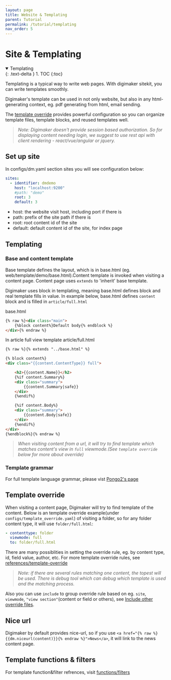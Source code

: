 ```yaml
---
layout: page
title: Website & Templating
parent: Tutorial
permalink: /tutorial/templating
nav_order: 5
---
```

# Site & Templating
<details open markdown="block">
  <summary>
    Templating
  </summary>
  {: .text-delta }
1. TOC
{:toc}
</details>

Templating is a typical way to write web pages. With digimaker sitekit, you can write templates smoothly. 

Digimaker's template can be used in not only website, but also in any html-generating context, eg. pdf generating from html, email sending.

The [template override](#template-override) provides powerful configuration so you can organize template files, template blocks, and reused templates well.

> *Note: Digimaker doesn't provide session based authorization. So for displaying content needing login, we suggest to use rest api with client rendering - react/vue/angular or jquery.*

## Set up site
In configs/dm.yaml section sites you will see configuration below:
```yaml
sites:
  - identifier: dmdemo
    host: "localhost:9200"
    #path: "demo"
    root: 3
    default: 3
```

- host: the website visit host, including port if there is
- path: prefix of the site path if there is
- root: root content id of the site
- default: default content id of the site, for index page

## Templating

### Base and content template
Base template defines the layout, which is in base.html (eg. web/template/demo/base.html).Content template is invoked when visiting a content page. Content page uses `extends` to 'inherit' base template.

Digimaker uses block in templating, meaning base.html defines block and real template fills in value. In example below, base.html defines ``content`` block and is filled in ``article/full.html``

base.html
```html
{% raw %}<div class="main">
    {%block content%}Default body{% endblock %}
</div>{% endraw %}
```

In article full view template article/full.html
```html
{% raw %}{% extends "../base.html" %}

{% block content%}
<div class="{{content.ContentType}} full">

    <h2>{{content.Name}}</h2>
    {%if content.Summary%}
    <div class="summary">
        {{content.Summary|safe}}
    </div>
    {%endif%}    

    {%if content.Body%}
    <div class="summary">
        {{content.Body|safe}}
    </div>
    {%endif%} 
</div>
{%endblock%}{% endraw %}

```

>*When visiting content from a url, it will try to find template which matches content's view in `full` viewmode.(See `template override` below for more about override)*

### Template grammar

For full template language grammar, please vist [Pongo2's page](https://github.com/flosch/pongo2)

## Template override
When visiting a content page, Digimaker will try to find template of the content. Below is an template override example(under ``configs/template_override.yaml``) of visiting a folder, 
so for any folder content type, it will use ``folder/full.html``:

```yaml
- contenttype: folder
  viewmode: full
  to: folder/full.html
```

There are many possiblities in setting the override rule, eg. by content type, id, field value, author, etc. For more template override rules, see [references/template-override](../references/template-override)
  
> *Note: if there are several rules matching one content, the topest will be used. There is debug tool which can debug which template is used and the matching process.*
  

Also you can use `include` to group override rule based on eg. `site`, `viewmode`, `"view section"`(content or field or others), see [Include other override files](../references/template-override#include-other-override-files).

## Nice url

Digimaker by default provides nice-url, so if you use ``<a href="{% raw %}{{dm.niceurl(content)}}{% endraw %}">News</a>``, it will link to the news content page.  
 
## Template functions & filters

For template function&filter refrences, visit [functions/filters](../references/template)   





